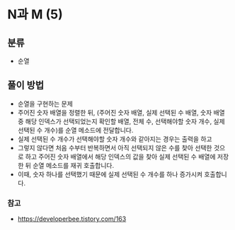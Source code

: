 # N과 M (5)

## 분류
- 순열

## 풀이 방법
- 순열을 구현하는 문제
- 주어진 숫자 배열을 정렬한 뒤, (주어진 숫자 배열, 실제 선택된 수 배열, 숫자 배열 중 해당 인덱스가 선택되었는지 확인할 배열, 전체 수, 선택해야할 숫자 개수, 실제 선택된 수 개수)를 순열 메소드에 전달합니다.
- 실제 선택된 수 개수가 선택해야할 숫자 개수와 같아지는 경우는 출력을 하고
- 그렇지 않다면 처음 수부터 반복하면서 아직 선택되지 않은 수를 찾아 선택한 것으로 하고 주어진 숫자 배열에서 해당 인덱스의 값을 찾아 실제 선택된 수 배열에 저장한 뒤 순열 메소드를 재귀 호출합니다.
- 이때, 숫자 하나를 선택했기 때문에 실제 선택된 수 개수를 하나 증가시켜 호출합니다.

### 참고
- https://developerbee.tistory.com/163
